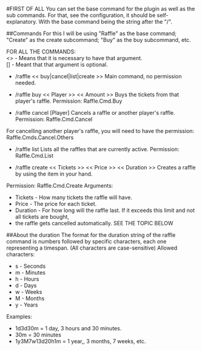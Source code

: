 #FIRST OF ALL
You can set the base command for the plugin as well as the sub commands. For that, see the configuration, it should
be self-explanatory. With the base command being the string after the "/".


##Commands
For this I will be using "Raffle" as the base command; "Create" as the create subcommand; "Buy" as the buy subcommand,
etc.

FOR ALL THE COMMANDS:  
<> - Means that it is necessary to have that argument.  
[] - Meant that that argument is optional.
	
* /raffle << buy|cancel|list|create >>
Main command, no permission needed.

* /raffle buy << Player >> << Amount >>
Buys the tickets from that player's raffle.
Permission: Raffle.Cmd.Buy
	
* /raffle cancel [Player]
Cancels a raffle or another player's raffle.
Permission: Raffle.Cmd.Cancel
	
For cancelling another player's raffle, you will need to have the permission: Raffle.Cmds.Cancel.Others
	
* /raffle list
Lists all the raffles that are currently active.
Permission: Raffle.Cmd.List
	
* /raffle create << Tickets >> << Price >> << Duration >>
Creates a raffle by using the item in your hand.

Permission: Raffle.Cmd.Create
Arguments:
* Tickets - How many tickets the raffle will have.
* Price - The price for each ticket.
* Duration - For how long will the raffle last. If it exceeds this limit and not all tickets are bought,
* the raffle gets cancelled automatically. SEE THE TOPIC BELOW
	
##About the duration
The format for the duration string of the raffle command is numbers followed by specific characters, each one representing
a timespan. (All characters are case-sensitive)
Allowed characters:
* s - Seconds
* m - Minutes
* h - Hours
* d - Days
* w - Weeks
* M - Months
* y - Years

Examples:
* 1d3d30m = 1 day, 3 hours and 30 minutes.
* 30m = 30 minutes
* 1y3M7w13d20h1m = 1 year,, 3 months, 7 weeks, etc.
		
		
	
	